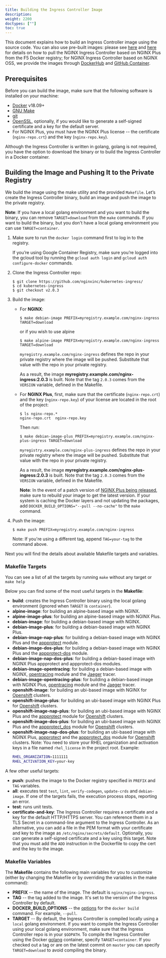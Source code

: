 ```yaml
---
title: Building the Ingress Controller Image
description:
weight: 2200
doctypes: [""]
toc: true
---
```


This document explains how to build an Ingress Controller image using the source code. You can also use pre-built images: please see [here](/nginx-ingress-controller/installation/using-the-jwt-token-docker-secret) and [here](/nginx-ingress-controller/installation/pulling-ingress-controller-image) for details on how to pull the NGINX Ingress Controller based on NGINX Plus from the F5 Docker registry; for NGINX Ingress Controller based on NGINX OSS, we provide the images through [DockerHub](https://hub.docker.com/r/nginx/nginx-ingress/) and [GitHub Container](https://github.com/nginxinc/kubernetes-ingress/pkgs/container/kubernetes-ingress).

## Prerequisites

Before you can build the image, make sure that the following software is installed on your machine:
* [Docker](https://www.docker.com/products/docker) v18.09+
* [GNU Make](https://www.gnu.org/software/make/)
* [git](https://git-scm.com/)
* [OpenSSL](https://www.openssl.org/), optionally, if you would like to generate a self-signed certificate and a key for the default server.
* For NGINX Plus, you must have the NGINX Plus license -- the certificate (`nginx-repo.crt`) and the key (`nginx-repo.key`).

Although the Ingress Controller is written in golang, golang is not required, you have the option to download the binary or to build the Ingress Controller in a Docker container.

## Building the Image and Pushing It to the Private Registry

We build the image using the make utility and the provided `Makefile`. Let’s create the Ingress Controller binary, build an image and push the image to the private registry.

**Note**: If you have a local golang environment and you want to build the binary, you can remove `TARGET=download` from the `make` commands. If you want to build the binary, but you don't have a local golang environment you can use `TARGET=container`.

1. Make sure to run the `docker login` command first to log in to the registry.

   If you’re using Google Container Registry, make sure you’re logged into the gcloud tool by running the `gcloud auth login` and `gcloud auth configure-docker` commands.

1. Clone the Ingress Controller repo:
    ```
    $ git clone https://github.com/nginxinc/kubernetes-ingress/
    $ cd kubernetes-ingress
    $ git checkout v2.0.3
    ```

1. Build the image:
    * For **NGINX**:
      ```
      $ make debian-image PREFIX=myregistry.example.com/nginx-ingress TARGET=download
      ```
      or if you wish to use alpine
      ```
      $ make alpine-image PREFIX=myregistry.example.com/nginx-ingress TARGET=download
      ```
      `myregistry.example.com/nginx-ingress` defines the repo in your private registry where the image will be pushed. Substitute that value with the repo in your private registry.

      As a result, the image **myregistry.example.com/nginx-ingress:2.0.3** is built. Note that the tag `2.0.3` comes from the `VERSION` variable, defined in the Makefile.

    * For **NGINX Plus**, first, make sure that the certificate (`nginx-repo.crt`) and the key (`nginx-repo.key`) of your license are located in the root of the project:
      ```
      $ ls nginx-repo.*
      nginx-repo.crt  nginx-repo.key
      ```
      Then run:
      ```
      $ make debian-image-plus PREFIX=myregistry.example.com/nginx-plus-ingress TARGET=download
      ```
      `myregistry.example.com/nginx-plus-ingress` defines the repo in your private registry where the image will be pushed. Substitute that value with the repo in your private registry.

      As a result, the image **myregistry.example.com/nginx-plus-ingress:2.0.3** is built. Note that the tag `2.0.3` comes from the `VERSION` variable, defined in the Makefile.

      **Note**: In the event of a patch version of [NGINX Plus being released](/nginx/releases/), make sure to rebuild your image to get the latest version. If your system is caching the Docker layers and not updating the packages, add `DOCKER_BUILD_OPTIONS="--pull --no-cache"` to the `make` command.

1. Push the image:
    ```
    $ make push PREFIX=myregistry.example.com/nginx-ingress
    ```
    Note: If you're using a different tag, append `TAG=your-tag` to the command above.

Next you will find the details about available Makefile targets and variables.

### Makefile Targets

You can see a list of all the targets by running `make` without any target or `make help`

Below you can find some of the most useful targets in the **Makefile**:
* **build**: creates the Ingress Controller binary using the local golang environment (ignored when `TARGET` is `container`).
* **alpine-image**: for building an alpine-based image with NGINX.
* **alpine-image-plus**: for building an alpine-based image with NGINX Plus.
* **debian-image**: for building a debian-based image with NGINX.
* **debian-image-plus**: for building a debian-based image with NGINX Plus.
* **debian-image-nap-plus**: for building a debian-based image with NGINX Plus and the [appprotect](/nginx-app-protect/) module.
* **debian-image-dos-plus**: for building a debian-based image with NGINX Plus and the [appprotect-dos](/nginx-app-protect-dos/) module.
* **debian-image-nap-dos-plus**: for building a debian-based image with NGINX Plus appprotect and appprotect-dos modules.
* **debian-image-opentracing**: for building a debian-based image with NGINX, [opentracing](https://github.com/opentracing-contrib/nginx-opentracing) module and the [Jaeger](https://www.jaegertracing.io/) tracer.
* **debian-image-opentracing-plus**: for building a debian-based image with NGINX Plus, [opentracing](https://github.com/opentracing-contrib/nginx-opentracing) module and the [Jaeger](https://www.jaegertracing.io/) tracer.
* **openshift-image**: for building an ubi-based image with NGINX for [Openshift](https://www.openshift.com/) clusters.
* **openshift-image-plus**: for building an ubi-based image with NGINX Plus for [Openshift](https://www.openshift.com/) clusters.
* **openshift-image-nap-plus**: for building an ubi-based image with NGINX Plus and the [appprotect](/nginx-app-protect/) module for [Openshift](https://www.openshift.com/) clusters.
* **openshift-image-dos-plus**: for building an ubi-based image with NGINX Plus and the [appprotect_dos](/nginx-app-protect-dos/) module for [Openshift](https://www.openshift.com/) clusters.
* **openshift-image-nap-dos-plus**: for building an ubi-based image with NGINX Plus, [appprotect](/nginx-app-protect/) and the [appprotect_dos](/nginx-app-protect-dos/) module for [Openshift](https://www.openshift.com/) clusters.
Note: You need to store your RHEL organization and activation keys in a file named `rhel_license` in the project root. Example:
  ```bash
  RHEL_ORGANIZATION=1111111
  RHEL_ACTIVATION_KEY=your-key
  ```

A few other useful targets:
* **push**: pushes the image to the Docker registry specified in `PREFIX` and `TAG` variables.
* **all**: executes test `test`, `lint`, `verify-codegen`, `update-crds` and `debian-image`. If one of the targets fails, the execution process stops, reporting an error.
* **test**: runs unit tests.
* **certificate-and-key**: The Ingress Controller requires a certificate and a key for the default HTTP/HTTPS server. You can reference them in a TLS Secret in a command-line argument to the Ingress Controller. As an alternative, you can add a file in the PEM format with your certificate and key to the image as `/etc/nginx/secrets/default`. Optionally, you can generate a self-signed certificate and a key using this target. Note that you must add the `ADD` instruction in the Dockerfile to copy the cert and the key to the image.

### Makefile Variables

The **Makefile** contains the following main variables for you to customize (either by changing the Makefile or by overriding the variables in the make command):
* **PREFIX** -- the name of the image. The default is `nginx/nginx-ingress`.
* **TAG** -- the tag added to the image. It's set to the version of the Ingress Controller by default.
* **DOCKER_BUILD_OPTIONS** -- the [options](https://docs.docker.com/engine/reference/commandline/build/#options) for the `docker build` command. For example, `--pull`.
* **TARGET** -- By default, the Ingress Controller is compiled locally using a `local` golang environment. If you want to compile the Ingress Controller using your local golang environment, make sure that the Ingress Controller repo is in your `$GOPATH`. To compile the Ingress Controller using the Docker [golang](https://hub.docker.com/_/golang/) container, specify `TARGET=container`. If you checked out a tag or are on the latest commit on `master` you can specify `TARGET=download` to avoid compiling the binary.

